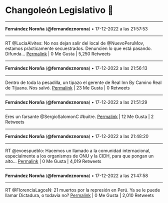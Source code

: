 # Changoleón Legislativo 🙈
*****
**Fernández Noroña** (**@fernandeznorona**) • 17-12-2022 a las 21:57:53
*****
RT @LuciaAlvites: No nos dejan salir del local de @NuevoPeruMov, estamos prácticamente secuestrados. Denuncien lo que está pasando. Difunda…
[Permalink](https://twitter.com/fernandeznorona/status/1604355247152955393) | 0 Me Gusta | 5,250 Retweets
*****
**Fernández Noroña** (**@fernandeznorona**) • 17-12-2022 a las 21:56:13
*****
Dentro de toda la pesadilla, un tipazo el gerente de Real Inn By Camino Real de Tijuana. Nos salvó.
[Permalink](https://twitter.com/fernandeznorona/status/1604354827517140993) | 23 Me Gusta | 0 Retweets
*****
**Fernández Noroña** (**@fernandeznorona**) • 17-12-2022 a las 21:51:29
*****
Eres un farsante @SergioSalomonC #buitre.
[Permalink](https://twitter.com/fernandeznorona/status/1604353639887171584) | 12 Me Gusta | 2 Retweets
*****
**Fernández Noroña** (**@fernandeznorona**) • 17-12-2022 a las 21:48:20
*****
RT @evoespueblo: Hacemos un llamado a la comunidad internacional, especialmente a los organismos de ONU y la CIDH, para que pongan un alto…
[Permalink](https://twitter.com/fernandeznorona/status/1604352845989367808) | 0 Me Gusta | 4,019 Retweets
*****
**Fernández Noroña** (**@fernandeznorona**) • 17-12-2022 a las 21:47:58
*****
RT @FlorenciaLagosN: 21 muertos por la represión en Perú. Ya se le puede llamar Dictadura, o todavía no?
[Permalink](https://twitter.com/fernandeznorona/status/1604352751948791808) | 0 Me Gusta | 2,010 Retweets